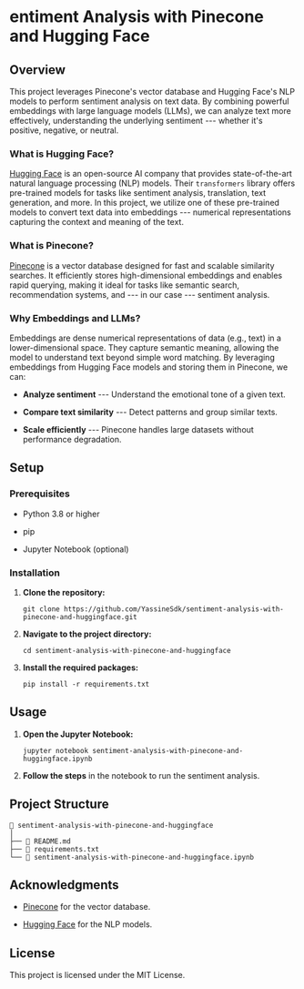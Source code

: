 entiment Analysis with Pinecone and Hugging Face
=================================================

Overview
--------

This project leverages Pinecone's vector database and Hugging Face's NLP models to perform sentiment analysis on text data. By combining powerful embeddings with large language models (LLMs), we can analyze text more effectively, understanding the underlying sentiment --- whether it's positive, negative, or neutral.

### What is Hugging Face?

[Hugging Face](https://huggingface.co/) is an open-source AI company that provides state-of-the-art natural language processing (NLP) models. Their `transformers` library offers pre-trained models for tasks like sentiment analysis, translation, text generation, and more. In this project, we utilize one of these pre-trained models to convert text data into embeddings --- numerical representations capturing the context and meaning of the text.

### What is Pinecone?

[Pinecone](https://www.pinecone.io/) is a vector database designed for fast and scalable similarity searches. It efficiently stores high-dimensional embeddings and enables rapid querying, making it ideal for tasks like semantic search, recommendation systems, and --- in our case --- sentiment analysis.

### Why Embeddings and LLMs?

Embeddings are dense numerical representations of data (e.g., text) in a lower-dimensional space. They capture semantic meaning, allowing the model to understand text beyond simple word matching. By leveraging embeddings from Hugging Face models and storing them in Pinecone, we can:

-   **Analyze sentiment** --- Understand the emotional tone of a given text.

-   **Compare text similarity** --- Detect patterns and group similar texts.

-   **Scale efficiently** --- Pinecone handles large datasets without performance degradation.

Setup
-----

### Prerequisites

-   Python 3.8 or higher

-   pip

-   Jupyter Notebook (optional)

### Installation

1.  **Clone the repository:**

    ```
    git clone https://github.com/YassineSdk/sentiment-analysis-with-pinecone-and-huggingface.git
    ```

2.  **Navigate to the project directory:**

    ```
    cd sentiment-analysis-with-pinecone-and-huggingface
    ```

3.  **Install the required packages:**

    ```
    pip install -r requirements.txt
    ```

Usage
-----

1.  **Open the Jupyter Notebook:**

    ```
    jupyter notebook sentiment-analysis-with-pinecone-and-huggingface.ipynb
    ```

2.  **Follow the steps** in the notebook to run the sentiment analysis.

Project Structure
-----------------

```
📁 sentiment-analysis-with-pinecone-and-huggingface
│
├── 📄 README.md
├── 📄 requirements.txt
└── 📄 sentiment-analysis-with-pinecone-and-huggingface.ipynb
```

Acknowledgments
---------------

-   [Pinecone](https://www.pinecone.io/) for the vector database.

-   [Hugging Face](https://huggingface.co/) for the NLP models.

License
-------

This project is licensed under the MIT License.
